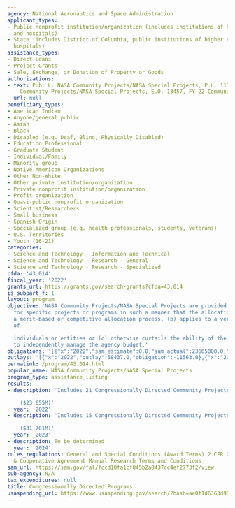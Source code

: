```yaml
---
agency: National Aeronautics and Space Administration
applicant_types:
- Public nonprofit institution/organization (includes institutions of higher education
  and hospitals)
- State (includes District of Columbia, public institutions of higher education and
  hospitals)
assistance_types:
- Direct Loans
- Project Grants
- Sale, Exchange, or Donation of Property or Goods
authorizations:
- text: Pub. L. NASA Community Projects/NASA Special Projects, P.L. 117-328. NASA
    Community Projects/NASA Special Projects, E.O. 13457, FY 22 Community Projects.
  url: null
beneficiary_types:
- American Indian
- Anyone/general public
- Asian
- Black
- Disabled (e.g. Deaf, Blind, Physically Disabled)
- Education Professional
- Graduate Student
- Individual/Family
- Minority group
- Native American Organizations
- Other Non-White
- Other private institution/organization
- Private nonprofit institution/organization
- Profit organization
- Quasi-public nonprofit organization
- Scientist/Researchers
- Small business
- Spanish Origin
- Specialized group (e.g. health professionals, students, veterans)
- U.S. Territories
- Youth (16-21)
categories:
- Science and Technology - Information and Technical
- Science and Technology - Research - General
- Science and Technology - Research - Specialized
cfda: '43.014'
fiscal_year: '2022'
grants_url: https://grants.gov/search-grants?cfda=43.014
is_subpart_f: 1
layout: program
objective: 'NASA Community Projects/NASA Special Projects are provided by Congress
  for specific projects or programs in such a manner that the allocation (a) circumvents
  a merit-based or competitive allocation process, (b) applies to a very limited number
  of

  individuals or entities or (c) otherwise curtails the ability of the Executive Branch
  to independently manage the agency budget.'
obligations: '[{"x":"2022","sam_estimate":0.0,"sam_actual":23665000.0,"usa_spending_actual":-11563.0},{"x":"2023","sam_estimate":0.0,"sam_actual":30701000.0,"usa_spending_actual":0.0},{"x":"2024","sam_estimate":30701000.0,"sam_actual":0.0,"usa_spending_actual":43310309.53}]'
outlays: '[{"x":"2022","outlay":58437.0,"obligation":-11563.0},{"x":"2023","outlay":5000000.0,"obligation":0.0},{"x":"2024","outlay":10637425.55,"obligation":43310309.53}]'
permalink: /program/43.014.html
popular_name: NASA Community Projects/NASA Special Projects
program_type: assistance_listing
results:
- description: 'Includes 21 Congressionally Directed Community Projects

    ($23.655M)'
  year: '2022'
- description: 'Includes 15 Congressionally Directed Community Projects

    ($31.701M)'
  year: '2023'
- description: To be determined
  year: '2024'
rules_regulations: General and Special Conditions (Award Terms) 2 CFR 200 NASA Grant
  & Cooperative Agreement Manual Research Terms and Conditions
sam_url: https://sam.gov/fal/fccd10fa1cf845b2a8437cc4ef2773f2/view
sub-agency: N/A
tax_expenditures: null
title: Congressionally Directed Programs
usaspending_url: https://www.usaspending.gov/search/?hash=ae0f1d6363d99b71163530a329c481e9
---
```

